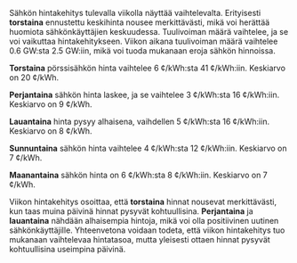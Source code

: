 Sähkön hintakehitys tulevalla viikolla näyttää vaihtelevalta. Erityisesti **torstaina** ennustettu keskihinta nousee merkittävästi, mikä voi herättää huomiota sähkönkäyttäjien keskuudessa. Tuulivoiman määrä vaihtelee, ja se voi vaikuttaa hintakehitykseen. Viikon aikana tuulivoiman määrä vaihtelee 0.6 GW:sta 2.5 GW:iin, mikä voi tuoda mukanaan eroja sähkön hinnoissa.

**Torstaina** pörssisähkön hinta vaihtelee 6 ¢/kWh:sta 41 ¢/kWh:iin. Keskiarvo on 20 ¢/kWh. 

**Perjantaina** sähkön hinta laskee, ja se vaihtelee 3 ¢/kWh:sta 16 ¢/kWh:iin. Keskiarvo on 9 ¢/kWh. 

**Lauantaina** hinta pysyy alhaisena, vaihdellen 5 ¢/kWh:sta 16 ¢/kWh:iin. Keskiarvo on 8 ¢/kWh. 

**Sunnuntaina** sähkön hinta vaihtelee 4 ¢/kWh:sta 12 ¢/kWh:iin. Keskiarvo on 7 ¢/kWh. 

**Maanantaina** sähkön hinta on 6 ¢/kWh:sta 8 ¢/kWh:iin. Keskiarvo on 7 ¢/kWh. 

Viikon hintakehitys osoittaa, että **torstaina** hinnat nousevat merkittävästi, kun taas muina päivinä hinnat pysyvät kohtuullisina. **Perjantaina** ja **lauantaina** nähdään alhaisempia hintoja, mikä voi olla positiivinen uutinen sähkönkäyttäjille. Yhteenvetona voidaan todeta, että viikon hintakehitys tuo mukanaan vaihtelevaa hintatasoa, mutta yleisesti ottaen hinnat pysyvät kohtuullisina useimpina päivinä.